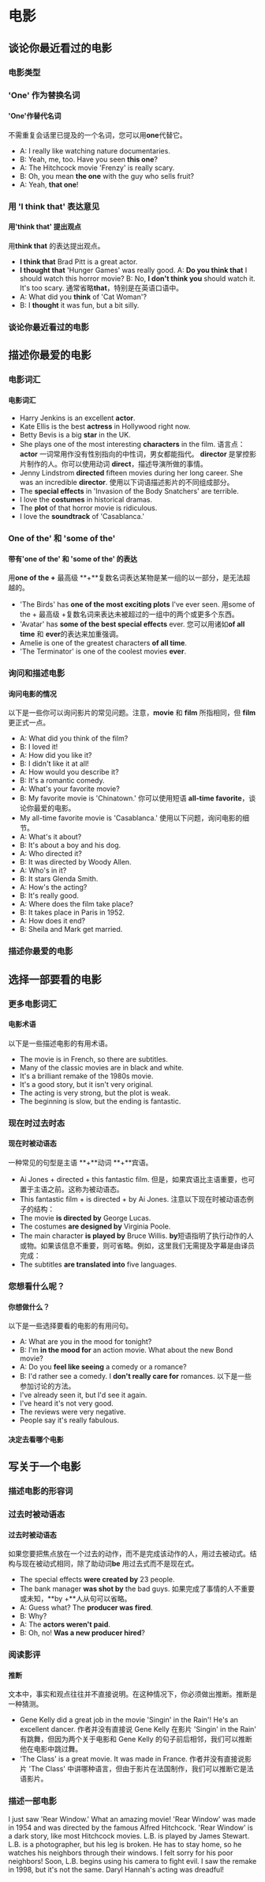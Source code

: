 # 电影

## 谈论你最近看过的电影

### 电影类型

### 'One' 作为替换名词

#### 'One'作替代名词
不需重复会话里已提及的一个名词，您可以用**one**代替它。
- A: I really like watching nature documentaries.
- B: Yeah, me, too. Have you seen **this one**?
- A: The Hitchcock movie 'Frenzy' is really scary.
- B: Oh, you mean **the one** with the guy who sells fruit?
- A: Yeah, **that one**!

### 用 'I think that' 表达意见

#### 用'think that' 提出观点
用**think that** 的表达提出观点。
- **I think that** Brad Pitt is a great actor.
- **I thought that** 'Hunger Games' was really good.
A: **Do you think that** I should watch this horror movie?
B: No, **I don't think you** should watch it. It's too scary.
通常省略**that**，特别是在英语口语中。
- A: What did you **think** of 'Cat Woman'?
- B: I **thought** it was fun, but a bit silly.

### 谈论你最近看过的电影

## 描述你最爱的电影

### 电影词汇

#### 电影词汇
- Harry Jenkins is an excellent **actor**.
- Kate Ellis is the best **actress** in Hollywood right now.
- Betty Bevis is a big **star** in the UK.
- She plays one of the most interesting **characters** in the film.
语言点：**actor** 一词常用作没有性别指向的中性词，男女都能指代。
**director** 是掌控影片制作的人。你可以使用动词 **direct**，描述导演所做的事情。
- Jenny Lindstrom **directed** fifteen movies during her long career. She was an incredible **director**.
使用以下词语描述影片的不同组成部分。
- The **special effects** in 'Invasion of the Body Snatchers' are terrible.
- I love the **costumes** in historical dramas.
- The **plot** of that horror movie is ridiculous.
- I love the **soundtrack** of 'Casablanca.'

### One of the' 和 'some of the'

#### 带有'one of the' 和 'some of the' 的表达
用**one of the +** 最高级 **+**复数名词表达某物是某一组的以一部分，是无法超越的。
- 'The Birds' has **one of the most exciting plots** I've ever seen.
用some of the + 最高级 +复数名词来表达未被超过的一组中的两个或更多个东西。
- 'Avatar' has **some of the best special effects** ever.
您可以用诸如**of all time** 和 **ever**的表达来加重强调。
- Amelie is one of the greatest characters **of all time**.
- 'The Terminator' is one of the coolest movies **ever**.

### 询问和描述电影

#### 询问电影的情况

以下是一些你可以询问影片的常见问题。注意，**movie** 和 **film** 所指相同，但 **film** 更正式一点。
- A: What did you think of the film?
- B: I loved it!
- A: How did you like it?
- B: I didn't like it at all!
- A: How would you describe it?
- B: It's a romantic comedy.
- A: What's your favorite movie?
- B: My favorite movie is 'Chinatown.'
你可以使用短语 **all-time favorite**，谈论你最爱的电影。
- My all-time favorite movie is 'Casablanca.'
使用以下问题，询问电影的细节。
- A: What's it about?
- B: It's about a boy and his dog.
- A: Who directed it?
- B: It was directed by Woody Allen.
- A: Who's in it?
- B: It stars Glenda Smith.
- A: How's the acting?
- B: It's really good.
- A: Where does the film take place?
- B: It takes place in Paris in 1952.
- A: How does it end?
- B: Sheila and Mark get married.

### 描述你最爱的电影

## 选择一部要看的电影

### 更多电影词汇

#### 电影术语
以下是一些描述电影的有用术语。
- The movie is in French, so there are subtitles.
- Many of the classic movies are in black and white.
- It's a brilliant remake of the 1980s movie.
- It's a good story, but it isn't very original.
- The acting is very strong, but the plot is weak.
- The beginning is slow, but the ending is fantastic.

### 现在时过去时态

#### 现在时被动语态
一种常见的句型是主语 **+**动词 **+**宾语。
- Ai Jones + directed + this fantastic film.
但是，如果宾语比主语重要，也可置于主语之前。这称为被动语态。
- This fantastic film + is directed + by Ai Jones.
注意以下现在时被动语态例子的结构：
- The movie **is directed by** George Lucas.
- The costumes **are designed by** Virginia Poole.
- The main character **is played by** Bruce Willis.
**by**短语指明了执行动作的人或物。如果该信息不重要，则可省略。例如，这里我们无需提及字幕是由译员完成：
- The subtitles **are translated into** five languages.

### 您想看什么呢？

#### 你想做什么？
以下是一些选择要看的电影的有用问句。
- A: What are you in the mood for tonight?
- B: I'm **in the mood for** an action movie. What about the new Bond movie?
- A: Do you **feel like seeing** a comedy or a romance?
- B: I'd rather see a comedy. I **don't really care for** romances.
以下是一些参加讨论的方法。
- I've already seen it, but I'd see it again.
- I've heard it's not very good.
- The reviews were very negative.
- People say it's really fabulous.

#### 决定去看哪个电影

## 写关于一个电影

### 描述电影的形容词

### 过去时被动语态

#### 过去时被动语态
如果您要把焦点放在一个过去的动作，而不是完成该动作的人，用过去被动式。结构与现在被动式相同，除了助动词**be** 用过去式而不是现在式。
- The special effects **were created by** 23 people.
- The bank manager **was shot by** the bad guys.
如果完成了事情的人不重要或未知，**by +**人从句可以省略。
- A: Guess what? The **producer was fired**.
- B: Why?
- A: The **actors weren't paid**.
- B: Oh, no! **Was a new producer hired**?

### 阅读影评

#### 推断
文本中，事实和观点往往并不直接说明。在这种情况下，你必须做出推断。推断是一种猜测。
- Gene Kelly did a great job in the movie 'Singin' in the Rain'! He's an excellent dancer.
作者并没有直接说 Gene Kelly 在影片 'Singin' in the Rain' 有跳舞，但因为两个关于电影和 Gene Kelly 的句子前后相邻，我们可以推断他在电影中跳过舞。
- 'The Class' is a great movie. It was made in France. 
作者并没有直接说影片 'The Class' 中讲哪种语言，但由于影片在法国制作，我们可以推断它是法语影片。

### 描述一部电影
I just saw 'Rear Window.' What an amazing movie! 'Rear Window' was made in 1954 and was directed by the famous Alfred Hitchcock. 'Rear Window' is a dark story, like most Hitchcock movies. L.B. is played by James Stewart. L.B. is a photographer, but his leg is broken. He has to stay home, so he watches his neighbors through their windows. I felt sorry for his poor neighbors! Soon, L.B. begins using his camera to fight evil. I saw the remake in 1998, but it's not the same. Daryl Hannah's acting was dreadful!
